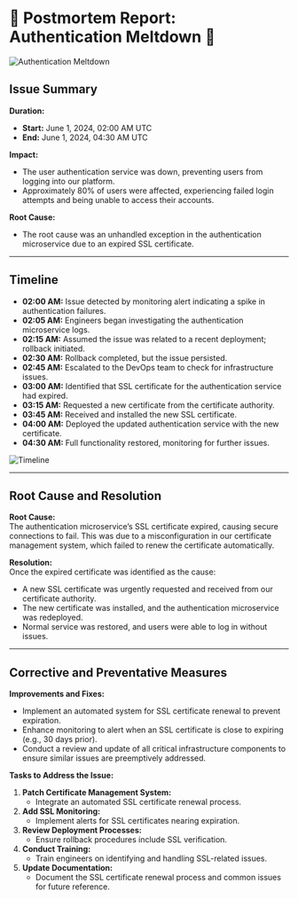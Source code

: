 # 🚨 Postmortem Report: Authentication Meltdown 🚨

![Authentication Meltdown](https://media.giphy.com/media/l1J9EdzfOSgfyueLm/giphy.gif)

## Issue Summary

**Duration:**  
- **Start:** June 1, 2024, 02:00 AM UTC
- **End:** June 1, 2024, 04:30 AM UTC

**Impact:**  
- The user authentication service was down, preventing users from logging into our platform.
- Approximately 80% of users were affected, experiencing failed login attempts and being unable to access their accounts.

**Root Cause:**  
- The root cause was an unhandled exception in the authentication microservice due to an expired SSL certificate.

---

## Timeline

- **02:00 AM:** Issue detected by monitoring alert indicating a spike in authentication failures.
- **02:05 AM:** Engineers began investigating the authentication microservice logs.
- **02:15 AM:** Assumed the issue was related to a recent deployment; rollback initiated.
- **02:30 AM:** Rollback completed, but the issue persisted.
- **02:45 AM:** Escalated to the DevOps team to check for infrastructure issues.
- **03:00 AM:** Identified that SSL certificate for the authentication service had expired.
- **03:15 AM:** Requested a new certificate from the certificate authority.
- **03:45 AM:** Received and installed the new SSL certificate.
- **04:00 AM:** Deployed the updated authentication service with the new certificate.
- **04:30 AM:** Full functionality restored, monitoring for further issues.

![Timeline](https://media.giphy.com/media/3o7bu8sRnYpTOG1p8k/giphy.gif)

---

## Root Cause and Resolution

**Root Cause:**  
The authentication microservice’s SSL certificate expired, causing secure connections to fail. This was due to a misconfiguration in our certificate management system, which failed to renew the certificate automatically.

**Resolution:**  
Once the expired certificate was identified as the cause:
- A new SSL certificate was urgently requested and received from our certificate authority.
- The new certificate was installed, and the authentication microservice was redeployed.
- Normal service was restored, and users were able to log in without issues.

---

## Corrective and Preventative Measures

**Improvements and Fixes:**
- Implement an automated system for SSL certificate renewal to prevent expiration.
- Enhance monitoring to alert when an SSL certificate is close to expiring (e.g., 30 days prior).
- Conduct a review and update of all critical infrastructure components to ensure similar issues are preemptively addressed.

**Tasks to Address the Issue:**
1. **Patch Certificate Management System:**
   - Integrate an automated SSL certificate renewal process.
2. **Add SSL Monitoring:**
   - Implement alerts for SSL certificates nearing expiration.
3. **Review Deployment Processes:**
   - Ensure rollback procedures include SSL verification.
4. **Conduct Training:**
   - Train engineers on identifying and handling SSL-related issues.
5. **Update Documentation:**
   - Document the SSL certificate renewal process and common issues for future reference.
